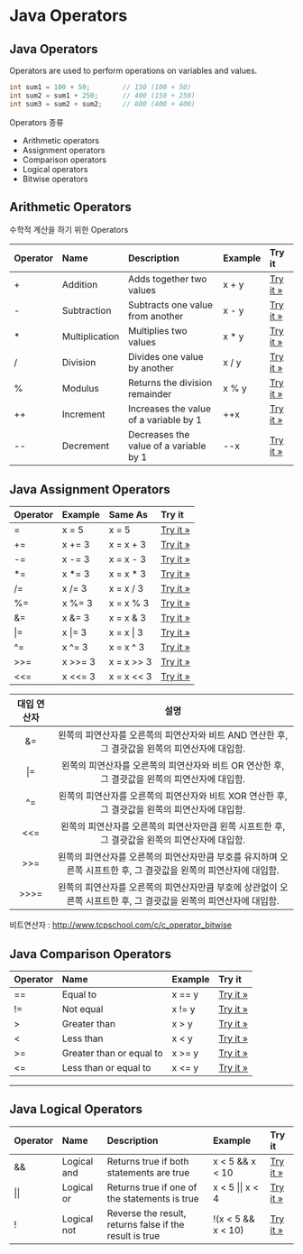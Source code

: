 # Java Operators

## Java Operators

Operators are used to perform operations on variables and values.

```java
int sum1 = 100 + 50;        // 150 (100 + 50)
int sum2 = sum1 + 250;      // 400 (150 + 250)
int sum3 = sum2 + sum2;     // 800 (400 + 400)
```

Operators 종류

- Arithmetic operators
- Assignment operators
- Comparison operators
- Logical operators
- Bitwise operators

## Arithmetic Operators

수학적 계산을 하기 위한 Operators

| Operator | Name           | Description                            | Example | Try it                                                       |
| :------- | :------------- | :------------------------------------- | :------ | :----------------------------------------------------------- |
| +        | Addition       | Adds together two values               | x + y   | [Try it »](https://www.w3schools.com/java/tryjava.asp?filename=demo_oper_add) |
| -        | Subtraction    | Subtracts one value from another       | x - y   | [Try it »](https://www.w3schools.com/java/tryjava.asp?filename=demo_oper_sub) |
| *        | Multiplication | Multiplies two values                  | x * y   | [Try it »](https://www.w3schools.com/java/tryjava.asp?filename=demo_oper_mult) |
| /        | Division       | Divides one value by another           | x / y   | [Try it »](https://www.w3schools.com/java/tryjava.asp?filename=demo_oper_div) |
| %        | Modulus        | Returns the division remainder         | x % y   | [Try it »](https://www.w3schools.com/java/tryjava.asp?filename=demo_oper_mod) |
| ++       | Increment      | Increases the value of a variable by 1 | ++x     | [Try it »](https://www.w3schools.com/java/tryjava.asp?filename=demo_oper_inc) |
| --       | Decrement      | Decreases the value of a variable by 1 | --x     | [Try it »](https://www.w3schools.com/java/tryjava.asp?filename=demo_oper_dec) |

## Java Assignment Operators

| Operator | Example | Same As    | Try it                                                       |
| :------- | :------ | :--------- | :----------------------------------------------------------- |
| =        | x = 5   | x = 5      | [Try it »](https://www.w3schools.com/java/tryjava.asp?filename=demo_oper_ass1) |
| +=       | x += 3  | x = x + 3  | [Try it »](https://www.w3schools.com/java/tryjava.asp?filename=demo_oper_ass2) |
| -=       | x -= 3  | x = x - 3  | [Try it »](https://www.w3schools.com/java/tryjava.asp?filename=demo_oper_ass3) |
| *=       | x *= 3  | x = x * 3  | [Try it »](https://www.w3schools.com/java/tryjava.asp?filename=demo_oper_ass4) |
| /=       | x /= 3  | x = x / 3  | [Try it »](https://www.w3schools.com/java/tryjava.asp?filename=demo_oper_ass5) |
| %=       | x %= 3  | x = x % 3  | [Try it »](https://www.w3schools.com/java/tryjava.asp?filename=demo_oper_ass6) |
| &=       | x &= 3  | x = x & 3  | [Try it »](https://www.w3schools.com/java/tryjava.asp?filename=demo_oper_ass7) |
| \|=      | x \|= 3 | x = x \| 3 | [Try it »](https://www.w3schools.com/java/tryjava.asp?filename=demo_oper_ass8) |
| ^=       | x ^= 3  | x = x ^ 3  | [Try it »](https://www.w3schools.com/java/tryjava.asp?filename=demo_oper_ass9) |
| >>=      | x >>= 3 | x = x >> 3 | [Try it »](https://www.w3schools.com/java/tryjava.asp?filename=demo_oper_ass10) |
| <<=      | x <<= 3 | x = x << 3 | [Try it »](https://www.w3schools.com/java/tryjava.asp?filename=demo_oper_ass11) |

| 대입 연산자 |                             설명                             |
| :---------: | :----------------------------------------------------------: |
|     &=      | 왼쪽의 피연산자를 오른쪽의 피연산자와 비트 AND 연산한 후, 그 결괏값을 왼쪽의 피연산자에 대입함. |
|     \|=     | 왼쪽의 피연산자를 오른쪽의 피연산자와 비트 OR 연산한 후, 그 결괏값을 왼쪽의 피연산자에 대입함. |
|     ^=      | 왼쪽의 피연산자를 오른쪽의 피연산자와 비트 XOR 연산한 후, 그 결괏값을 왼쪽의 피연산자에 대입함. |
|     <<=     | 왼쪽의 피연산자를 오른쪽의 피연산자만큼 왼쪽 시프트한 후, 그 결괏값을 왼쪽의 피연산자에 대입함. |
|     >>=     | 왼쪽의 피연산자를 오른쪽의 피연산자만큼 부호를 유지하며 오른쪽 시프트한 후, 그 결괏값을 왼쪽의 피연산자에 대입함. |
|    >>>=     | 왼쪽의 피연산자를 오른쪽의 피연산자만큼 부호에 상관없이 오른쪽 시프트한 후, 그 결괏값을 왼쪽의 피연산자에 대입함. |

비트연산자 : http://www.tcpschool.com/c/c_operator_bitwise

## Java Comparison Operators

| Operator | Name                     | Example | Try it                                                       |
| :------- | :----------------------- | :------ | :----------------------------------------------------------- |
| ==       | Equal to                 | x == y  | [Try it »](https://www.w3schools.com/java/tryjava.asp?filename=demo_oper_compare1) |
| !=       | Not equal                | x != y  | [Try it »](https://www.w3schools.com/java/tryjava.asp?filename=demo_oper_compare2) |
| >        | Greater than             | x > y   | [Try it »](https://www.w3schools.com/java/tryjava.asp?filename=demo_oper_compare3) |
| <        | Less than                | x < y   | [Try it »](https://www.w3schools.com/java/tryjava.asp?filename=demo_oper_compare4) |
| >=       | Greater than or equal to | x >= y  | [Try it »](https://www.w3schools.com/java/tryjava.asp?filename=demo_oper_compare5) |
| <=       | Less than or equal to    | x <= y  | [Try it »](https://www.w3schools.com/java/tryjava.asp?filename=demo_oper_compare6) |

------

## Java Logical Operators

| Operator | Name        | Description                                             | Example            | Try it                                                       |
| :------- | :---------- | :------------------------------------------------------ | :----------------- | :----------------------------------------------------------- |
| &&       | Logical and | Returns true if both statements are true                | x < 5 && x < 10    | [Try it »](https://www.w3schools.com/java/tryjava.asp?filename=demo_oper_logical1) |
| \|\|     | Logical or  | Returns true if one of the statements is true           | x < 5 \|\| x < 4   | [Try it »](https://www.w3schools.com/java/tryjava.asp?filename=demo_oper_logical2) |
| !        | Logical not | Reverse the result, returns false if the result is true | !(x < 5 && x < 10) | [Try it »](https://www.w3schools.com/java/tryjava.asp?filename=demo_oper_logical3) |
